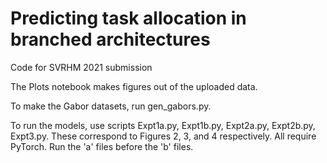 # Predicting task allocation in branched architectures
Code for SVRHM 2021 submission

The Plots notebook makes figures out of the uploaded data.

To make the Gabor datasets, run gen_gabors.py.

To run the models, use scripts Expt1a.py, Expt1b.py, Expt2a.py, Expt2b.py, Expt3.py. These correspond to Figures 2, 3, and 4 respectively. All require PyTorch.
Run the 'a' files before the 'b' files.
